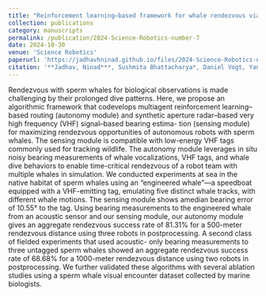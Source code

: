 ```yaml
---
title: "Reinforcement learning–based framework for whale rendezvous via autonomous sensing robots"
collection: publications
category: manuscripts
permalink: /publication/2024-Science-Robotics-number-7
date: 2024-10-30
venue: 'Science Robotics'
paperurl: 'https://jadhavhninad.github.io/files/2024-Science-Robotics-number-7.pdf'
citation: '**Jadhav, Ninad***, Sushmita Bhattacharya*, Daniel Vogt, Yaniv Aluma, Pernille Tonessen, Akarsh Prabhakara, Swarun Kumar, Shane Gero, Robert J. Wood and Stephanie Gil. “Reinforcement learning-based framework for whale rendezvous via autonomous sensing robots.” Science robotics 9 95 (2024): eadn7299 .'
---
```


<!-- excerpt: 'This paper is about the number 1. The number 2 is left for future work.'-->
<!-- slidesurl: 'http://academicpages.github.io/files/slides1.pdf' -->

Rendezvous with sperm whales for biological observations is made challenging by their prolonged dive patterns. Here, we propose an algorithmic framework that codevelops multiagent reinforcement learning–based routing (autonomy module) and synthetic aperture radar–based very high frequency (VHF) signal–based bearing estima- tion (sensing module) for maximizing rendezvous opportunities of autonomous robots with sperm whales. The sensing module is compatible with low-energy VHF tags commonly used for tracking wildlife. The autonomy module leverages in situ noisy bearing measurements of whale vocalizations, VHF tags, and whale dive behaviors to enable time-critical rendezvous of a robot team with multiple whales in simulation. We conducted experiments at sea in the native habitat of sperm whales using an “engineered whale”—a speedboat equipped with a VHF-emitting tag, emulating five distinct whale tracks, with different whale motions. The sensing module shows amedian bearing error of 10.55° to the tag. Using bearing measurements to the engineered whale from an acoustic sensor and our sensing module, our autonomy module gives an aggregate rendezvous success rate of 81.31% for a 500-meter rendezvous distance using three robots in postprocessing. A second class of fielded experiments that used acoustic- only bearing measurements to three untagged sperm whales showed an aggregate rendezvous success rate of 68.68% for a 1000-meter rendezvous distance using two robots in postprocessing. We further validated these algorithms with several ablation studies using a sperm whale visual encounter dataset collected by marine biologists.
